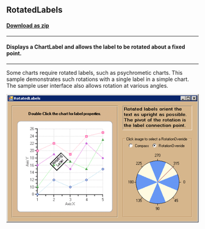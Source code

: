 ## RotatedLabels
#### [Download as zip](https://grapecity.github.io/DownGit/#/home?url=https://github.com/GrapeCity/ComponentOne-WinForms-Samples/tree/master/NetFramework\Charts\CS\RotatedLabels)
____
#### Displays a ChartLabel and allows the label to be rotated about a fixed point.
____
Some charts require rotated labels, such as psychrometic charts. This sample demonstrates such rotations with a single label in a simple chart.
The sample user interface also allows rotation at various angles.

![screenshot](screenshot.PNG)
